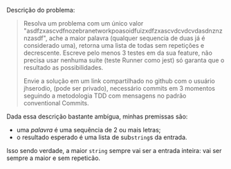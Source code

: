 Descrição do problema:

> Resolva um problema com um único valor
> "asdfzxascvdfnozebranetworkpoasoidfuizxdfzxascvdcvdcvdasdnznznzasdf", ache a
> maior palavra (qualquer sequencia de duas já é considerado uma), retorna uma
> lista de todas sem repetições e decrescente. Escreve pelo menos 3 testes em da
> sua feature, não precisa usar nenhuma suite (teste Runner como jest) só
> garanta que o resultado as possibilidades.
>
> Envie a solução em um link compartilhado no github com o usuário jhserodio,
> (pode ser privado), necessário commits em 3 momentos seguindo a metodologia
> TDD com mensagens no padrão conventional Commits.


Dada essa descrição bastante ambígua, minhas premissas são:

- uma *palavra* é uma sequência de 2 ou mais letras;
- o resultado esperado é uma lista de sub`string`s da entrada.

Isso sendo verdade, a maior `string` sempre vai ser a entrada inteira: vai ser
sempre a maior e sem repeticão.
